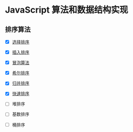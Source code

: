 # JavaScript 算法和数据结构实现
## 排序算法
- [x] [选择排序](https://github.com/beblueblue/data-structure-and-algorithm/blob/master/sort/selection.js)
- [x] [插入排序](https://github.com/beblueblue/data-structure-and-algorithm/blob/master/sort/insertion.js)
- [x] [冒泡算法](https://github.com/beblueblue/data-structure-and-algorithm/blob/master/sort/bubble.js)
- [x] [希尔排序](https://github.com/beblueblue/data-structure-and-algorithm/blob/master/sort/shell.js)
- [x] [归并排序](https://github.com/beblueblue/data-structure-and-algorithm/blob/master/sort/merge.js)
- [x] [快速排序](https://github.com/beblueblue/data-structure-and-algorithm/blob/master/sort/quick.js)
- [ ] 堆排序
- [ ] 基数排序
- [ ] 桶排序

